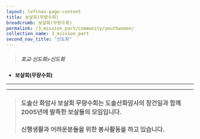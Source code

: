 ```yaml
---
layout: leftnav-page-content
title: 보살회(무량수회)
breadcrumb: 보살회(무량수회)
permalink: /3_mission_part/community/youthwomen/
collection_name: 3_mission_part
second_nav_title: "신도회"
---
```


> ##### **포교·신도회>신도회**

* **보살회(무량수회)**
---
---

> ### **도솔산 화암사 보살회 무량수회는 도솔산화암사의 창건일과 함께 2005년에 발족한 보살들의 모임입니다.**
> ### **신행생활과 어려운분들을 위한 봉사활동을 하고 있습니다.**




